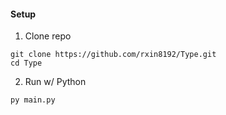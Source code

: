 #### Setup 

1. Clone repo 
```
git clone https://github.com/rxin8192/Type.git
cd Type
```

2. Run w/ Python  
```
py main.py
```

